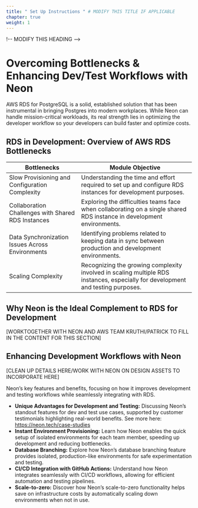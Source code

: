```yaml
---
title: " Set Up Instructions " # MODIFY THIS TITLE IF APPLICABLE
chapter: true
weight: 1
---
```


!-- MODIFY THIS HEADING -->
# Overcoming Bottlenecks & Enhancing Dev/Test Workflows with Neon 
AWS RDS for PostgreSQL is a solid, established solution that has been instrumental in bringing Postgres into modern workplaces. While Neon can handle mission-critical workloads, its real strength lies in optimizing the developer workflow so your developers can build faster and optimize costs.

## RDS in Development: Overview of AWS RDS Bottlenecks 

| Bottlenecks | Module Objective |
|-------------|-----------------|
| Slow Provisioning and Configuration Complexity | Understanding the time and effort required to set up and configure RDS instances for development purposes. |
| Collaboration Challenges with Shared RDS Instances | Exploring the difficulties teams face when collaborating on a single shared RDS instance in development environments. |
| Data Synchronization Issues Across Environments | Identifying problems related to keeping data in sync between production and development environments. |
| Scaling Complexity | Recognizing the growing complexity involved in scaling multiple RDS instances, especially for development and testing purposes. |

##  Why Neon is the Ideal Complement to RDS for Development <!-- MODIFY THIS SUBHEADING -->

[WORKTOGETHER WITH NEON AND AWS TEAM KRUTHI/PATRICK TO FILL IN THE CONTENT FOR THIS SECTION]

## Enhancing Development Workflows with Neon

[CLEAN UP DETAILS HERE/WORK WITH NEON ON DESIGN ASSETS TO INCORPORATE HERE]

Neon’s key features and benefits, focusing on how it improves development and testing workflows while seamlessly integrating with RDS.

- **Unique Advantages for Development and Testing:** Discussing Neon’s standout features for dev and test use cases, supported by customer testimonials highlighting real-world benefits. See more here: https://neon.tech/case-studies
- **Instant Environment Provisioning:** Learn how Neon enables the quick setup of isolated environments for each team member, speeding up development and reducing bottlenecks.
- **Database Branching:** Explore how Neon’s database branching feature provides isolated, production-like environments for safe experimentation and testing.
- **CI/CD Integration with GitHub Actions:** Understand how Neon integrates seamlessly with CI/CD workflows, allowing for efficient automation and testing pipelines.
- **Scale-to-zero:**  Discover how Neon’s scale-to-zero functionality helps save on infrastructure costs by automatically scaling down environments when not in use.
